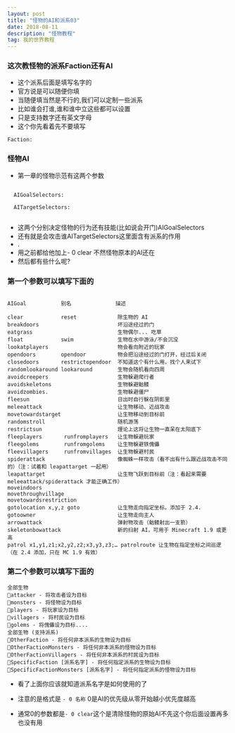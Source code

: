 ```yaml
---
layout: post
title: "怪物的AI和派系03"
date: 2018-08-11 
description: "怪物教程"
tag: 我的世界教程
---   
```

### 这次教怪物的派系Faction还有AI

* 这个派系后面是填写名字的
* 官方说是可以随便你填
* 当随便填当然是不行的,我们可以定制一些派系
* 比如谁会打谁,谁和谁中立这些都可以设置
* 只是支持数字还有英文字母
* 这个你先看着先不要填写
```
Faction: 
```

### 怪物AI

* 第一章的怪物示范有这两个参数

```

  AIGoalSelectors: 

  AITargetSelectors: 
  
```
* 这两个分别决定怪物的行为还有技能(比如说会开门)AIGoalSelectors
* 还有就是会攻击谁AITargetSelectors这里面含有派系的作用
* .
* 用之前都给他加上- 0 clear 不然怪物原本的AI还在
* 然后都有些什么呢?
### 第一个参数可以填写下面的

```
                                   
AIGoal           别名              描述
                                   
clear            reset             除生物的 AI
breakdoors                         坏沿途经过的门
eatgrass                           生物偶尔... 吃草
float            swim              生物在水中游泳/不会沉没
lookatplayers                      物会看向附近的玩家
opendoors        opendoor          物会把沿途经过的门打开，经过后关闭
closedoors       restrictopendoor  不知道这个有什么用，找个人来试下
randomlookaround lookaround        生物会随机看向四周
avoidcreepers                      生物躲避爬行者
avoidskeletons                     生物躲避骷髅
avoidzombies.                      生物躲避僵尸
fleesun                            日出时自行躲在阴影里
meleeattack                        让生物移动、近战攻击
movetowardstarget                  让生物移动到目标前
randomstroll                       随机游荡
restrictsun                        理论上这将让生物一直呆在太阳底下
fleeplayers       runfromplayers   让生物躲避玩家
fleegolems        runfromgolems    让生物躲避铁傀儡
fleevillagers     runfromvillages  让生物躲避村民
spiderattack                       像蜘蛛一样攻击（看不出有什么跟近战攻击不同的）（注：试着和 leapattarget 一起用）
leapattarget                       让生物飞跃到目标前（注：看起来需要 meleeattack/spiderattack 才能正确工作）
moveindoors  
movethroughvillage  
movetowardsrestriction  
gotolocation x,y,z goto            让生物走向指定坐标。添加于 2.4.
gotoowner                          让生物走向主人
arrowattack                        弹射物攻击（骷髅射出一支箭）
skeletonbowattack                  新的扫射 AI，可用于 Minecraft 1.9 或更高
patrol x1,y1,z1;x2,y2,z2;x3,y3,z3;… patrolroute 让生物在指定坐标之间巡逻（在 2.4 添加，只在 MC 1.9 有效）

```

### 第二个参数可以填写下面的

```
全部生物
attacker - 将攻击者设为目标
monsters - 将怪物设为目标
players - 将玩家设为目标
villagers - 将村民设为目标
golems - 将傀儡设为目标....
全部生物 (支持派系)
OtherFaction - 将任何非本派系的生物设为目标
OtherFactionMonsters - 将任何非本派系的怪物设为目标
OtherFactionVillagers - 将任何非本派系的村民设为目标
SpecificFaction [派系名字] - 将任何指定派系的生物设为目标
SpecificFactionMonsters [派系名字] - 将任何指定派系的怪物设为目标

```

* 看了上面你应该就知道派系名字是如何使用的了

* 注意的是格式是 `- 0 名称` 0是AI的优先级从零开始越小优先度越高
* 通常0的参数都是`- 0 clear`这个是清除怪物的原始AI不先这个你后面设置再多也没有用